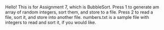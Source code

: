 Hello!
This is for Assignment 7, which is BubbleSort.
Press 1 to generate am array of random integers, sort them, and store to a file.
Press 2 to read a file, sort it, and store into another file.
numbers.txt is a sample file with integers to read and sort it, if you would like.
